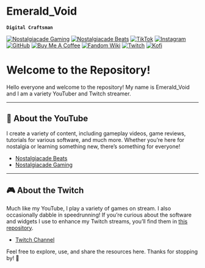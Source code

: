 # Emerald_Void

**`Digital Craftsman`**

[![Nostalgiacade Gaming](https://img.shields.io/badge/Nostalgiacade_Gaming-ff0000?style=for-the-badge&logo=YouTube&logoColor=ffffff)](https://www.youtube.com/@nostalgiacade) [![Nostalgiacade Beats](https://img.shields.io/badge/Nostalgiacade_Beats-ff0000?style=for-the-badge&logo=YouTube&logoColor=ffffff)](https://www.youtube.com/channel/UCDPWZIa6af90b7l3RUScLQA) [![TikTok](https://img.shields.io/badge/TikTok-000000?style=for-the-badge&logo=tiktok&logoColor=ffffff)](https://www.tiktok.com/@nostalgiacadebeats) [![Instagram](https://img.shields.io/badge/Instagram-E4405F?style=for-the-badge&logo=instagram&logoColor=ffffff)](https://www.instagram.com/emerald_voidxv/)  [![GitHub](https://img.shields.io/badge/GitHub-181717?style=for-the-badge&logo=GitHub&logoColor=ffffff)](https://github.com/EmeraldVoid) [![Buy Me A Coffee](https://img.shields.io/badge/Buy_Me_A_Coffee-FFDD00?style=for-the-badge&logo=Buy+Me+A+Coffee&logoColor=ffffff)](https://www.buymeacoffee.com/frostkurti0) [![Fandom Wiki](https://img.shields.io/badge/Fandom_Wiki-FA005A?style=for-the-badge&logo=fandom&logoColor=ffffff)](https://notalgiacade-beats.fandom.com/wiki/Notalgiacade_Beats_Wiki) [![Twitch](https://img.shields.io/badge/Twitch-9146FF?style=for-the-badge&logo=twitch&logoColor=ffffff)](https://www.twitch.tv/emerald_void) [![Kofi](https://img.shields.io/badge/Kofi-FF6433?style=for-the-badge&logo=kofi&logoColor=ffffff)](Ko-fi.com/atomicquillpublishing)


# Welcome to the Repository!  

Hello everyone and welcome to the repository! My name is Emerald_Void and I am a variety YouTuber and Twitch streamer. 

---

## 🎥 About the YouTube  
I create a variety of content, including gameplay videos, game reviews, tutorials for various software, and much more. Whether you’re here for nostalgia or learning something new, there’s something for everyone!  

- [Nostalgiacade Beats](https://www.youtube.com/channel/UCDPWZIa6af90b7l3RUScLQA)  
- [Nostalgiacade Gaming](https://www.youtube.com/@nostalgiacade)  

---

## 🎮 About the Twitch  
Much like my YouTube, I play a variety of games on stream. I also occasionally dabble in speedrunning! If you’re curious about the software and widgets I use to enhance my Twitch streams, you’ll find them in [this repository](https://emeraldvoid.github.io/stream-stuff/).  

- [Twitch Channel](https://www.twitch.tv/emerald_void)  

Feel free to explore, use, and share the resources here. Thanks for stopping by! 🎉
